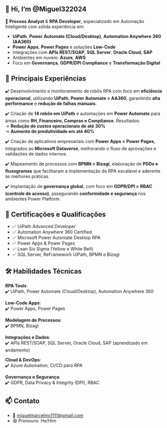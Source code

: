 ## 👋 Hi, I’m @Miguel322024

🔹 **Process Analyst** & **RPA Developer**, especializado em Automação Inteligente com sólida experiência em:

- **UiPath**, **Power Automate (Cloud/Desktop)**, **Automation Anywhere 360 (AA360)**
- **Power Apps**, **Power Pages** e soluções **Low-Code**
- Integrações com **APIs REST/SOAP**, **SQL Server**, **Oracle Cloud**, **SAP**
- Ambientes em nuvem: **Azure**, **AWS**
- Foco em **Governança**, **GDPR/DPI Compliance** e **Transformação Digital**

## 🔧 Principais Experiências

✔️ Desenvolvimento e monitoramento de robôs RPA com foco em **eficiência operacional**, utilizando **UiPath**, **Power Automate** e **AA360**, garantindo **alta performance** e **redução de falhas manuais**.

✔️ Criação de **14 robôs em UiPath** e automações em **Power Automate** para áreas como **RH, Financeiro, Compras e Compliance**. Resultados:  
→ **Redução de custos operacionais de até 30%**  
→ **Aumento de produtividade em até 40%**

✔️ Criação de aplicativos empresariais com **Power Apps** e **Power Pages**, integrados ao **Microsoft Dataverse**, melhorando o fluxo de aprovações e validações de dados internos.

✔️ Mapeamento de processos com **BPMN** e **Bizagi**, elaboração de **PDDs e fluxogramas** que facilitaram a implementação de RPA escalável e aderente às melhores práticas.

✔️ Implantação de **governança global**, com foco em **GDPR/DPI** e **RBAC (controle de acesso)**, assegurando **conformidade e segurança** nos ambientes Power Platform.

## 📜 Certificações e Qualificações

- ✅ UiPath Advanced Developer  
- ✅ Automation Anywhere 360 Certified  
- ✅ Microsoft Power Automate Desktop RPA  
- ✅ Power Apps & Power Pages  
- ✅ Lean Six Sigma (Yellow e White Belt)  
- ✅ SQL Server, ReFramework UiPath, BPMN e Bizagi  

## 🛠️ Habilidades Técnicas

**RPA Tools**:  
✔️ UiPath, Power Automate (Cloud/Desktop), Automation Anywhere 360  

**Low-Code Apps**:  
✔️ Power Apps, Power Pages  

**Modelagem de Processos**:  
✔️ BPMN, Bizagi  

**Integrações e Dados**:  
✔️ APIs REST/SOAP, SQL Server, Oracle Cloud, SAP (aprendizado em andamento)  

**Cloud & DevOps**:  
✔️ Azure Automation, CI/CD para RPA  

**Governança e Segurança**:  
✔️ GDPR, Data Privacy & Integrity (DPI), RBAC  

## 📫 Contato
- 📧 miguelmarcelino1111@gmail.com  
- 😄 Pronouns: He/Him  


